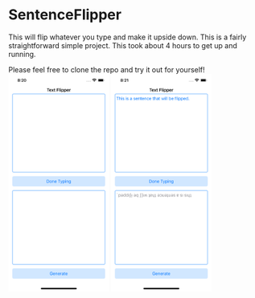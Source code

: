 # SentenceFlipper

This will flip whatever you type and make it upside down.
This is a fairly straightforward simple project. This took about 4 hours to get up and running.

Please feel free to clone the repo and try it out for yourself!
<img src="./before.png" alt="before" width="200" />
<img src="./after.png" alt="after" width="200" />
